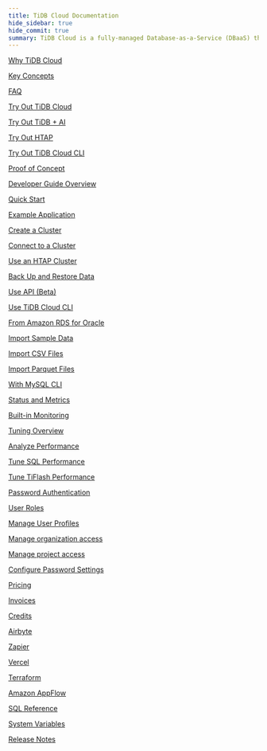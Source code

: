 ```yaml
---
title: TiDB Cloud Documentation
hide_sidebar: true
hide_commit: true
summary: TiDB Cloud is a fully-managed Database-as-a-Service (DBaaS) that brings everything great about TiDB to your cloud. It offers guides, samples, and references for learning, trying, developing, maintaining, migrating, monitoring, tuning, securing, billing, integrating, and referencing.
---
```


<LearningPathContainer platform="tidb-cloud" title="TiDB Cloud" subTitle="TiDB Cloud is a fully-managed Database-as-a-Service (DBaaS) that brings everything great about TiDB to your cloud. Find the guide, samples, and references you need to use TiDB Cloud.">

<LearningPath label="Learn" icon="cloud1">

[Why TiDB Cloud](https://docs.tidb.io/tidbcloud/tidb-cloud-intro)

[Key Concepts](https://docs.tidb.io/tidbcloud/key-concepts)

[FAQ](https://docs.tidb.io/tidbcloud/tidb-cloud-faq)

</LearningPath>

<LearningPath label="Try" icon="cloud5">

[Try Out TiDB Cloud](https://docs.tidb.io/tidbcloud/tidb-cloud-quickstart)

[Try Out TiDB + AI](https://docs.tidb.io/tidbcloud/vector-search-get-started-using-python)

[Try Out HTAP](https://docs.tidb.io/tidbcloud/tidb-cloud-htap-quickstart)

[Try Out TiDB Cloud CLI](https://docs.tidb.io/tidbcloud/get-started-with-cli)

[Proof of Concept](https://docs.tidb.io/tidbcloud/tidb-cloud-poc)

</LearningPath>

<LearningPath label="Develop" icon="doc8">

[Developer Guide Overview](https://docs.tidb.io/tidbcloud/dev-guide-overview)

[Quick Start](https://docs.tidb.io/tidbcloud/dev-guide-build-cluster-in-cloud)

[Example Application](https://docs.tidb.io/tidbcloud/dev-guide-sample-application-spring-boot)

</LearningPath>

<LearningPath label="Maintain" icon="cloud7">

[Create a Cluster](https://docs.tidb.io/tidbcloud/create-tidb-cluster-serverless/)

[Connect to a Cluster](https://docs.tidb.io/tidbcloud/connect-to-tidb-cluster-serverless/)

[Use an HTAP Cluster](https://docs.tidb.io/tidbcloud/tiflash-overview)

[Back Up and Restore Data](https://docs.tidb.io/tidbcloud/backup-and-restore-serverless/)

[Use API (Beta)](https://docs.tidb.io/tidbcloud/api-overview)

[Use TiDB Cloud CLI](https://docs.tidb.io/tidbcloud/get-started-with-cli)

</LearningPath>

<LearningPath label="Migrate" icon="cloud3">

[From Amazon RDS for Oracle](https://docs.tidb.io/tidbcloud/migrate-from-oracle-using-aws-dms/)

[Import Sample Data](https://docs.tidb.io/tidbcloud/import-sample-data-serverless/)

[Import CSV Files](https://docs.tidb.io/tidbcloud/import-csv-files-serverless/)

[Import Parquet Files](https://docs.tidb.io/tidbcloud/import-parquet-files-serverless/)

[With MySQL CLI](https://docs.tidb.io/tidbcloud/import-with-mysql-cli-serverless/)

</LearningPath>

<LearningPath label="Monitor" icon="cloud6">

[Status and Metrics](https://docs.tidb.io/tidbcloud/monitor-tidb-cluster)

[Built-in Monitoring](https://docs.tidb.io/tidbcloud/built-in-monitoring)

</LearningPath>

<LearningPath label="Tune" icon="tidb-cloud-tune">

[Tuning Overview](https://docs.tidb.io/tidbcloud/tidb-cloud-tune-performance-overview)

[Analyze Performance](https://docs.tidb.io/tidbcloud/tune-performance)

[Tune SQL Performance](https://docs.tidb.io/tidbcloud/tidb-cloud-sql-tuning-overview)

[Tune TiFlash Performance](https://docs.tidb.io/tidbcloud/tune-tiflash-performance)

</LearningPath>

<LearningPath label="Security" icon="users">

[Password Authentication](https://docs.tidb.io/tidbcloud/tidb-cloud-password-authentication)

[User Roles](https://docs.tidb.io/tidbcloud/manage-user-access#user-roles)

[Manage User Profiles](https://docs.tidb.io/tidbcloud/manage-user-access#manage-user-profiles)

[Manage organization access](https://docs.tidb.io/tidbcloud/manage-user-access#manage-organization-access)

[Manage project access](https://docs.tidb.io/tidbcloud/manage-user-access#manage-project-access)

[Configure Password Settings](https://docs.tidb.io/tidbcloud/configure-security-settings)

</LearningPath>

<LearningPath label="Billing" icon="cloud2">

[Pricing](https://www.pingcap.com/pricing/)

[Invoices](https://docs.tidb.io/tidbcloud/tidb-cloud-billing#invoices)

[Credits](https://docs.tidb.io/tidbcloud/tidb-cloud-billing#credits)

</LearningPath>

<LearningPath label="Integrations" icon="cloud4">

[Airbyte](https://docs.tidb.io/tidbcloud/integrate-tidbcloud-with-airbyte)

[Zapier](https://docs.tidb.io/tidbcloud/integrate-tidbcloud-with-zapier)

[Vercel](https://docs.tidb.io/tidbcloud/integrate-tidbcloud-with-vercel)

[Terraform](https://docs.tidb.io/tidbcloud/terraform-tidbcloud-provider-overview)

[Amazon AppFlow](https://docs.tidb.io/tidbcloud/dev-guide-aws-appflow-integration)

</LearningPath>

<LearningPath label="Reference" icon="cloud-dev">

[SQL Reference](https://docs.tidb.io/tidbcloud/basic-sql-operations)

[System Variables](https://docs.tidb.io/tidbcloud/system-variables)

[Release Notes](https://docs.tidb.io/tidbcloud/tidb-cloud-release-notes)

</LearningPath>

</LearningPathContainer>
